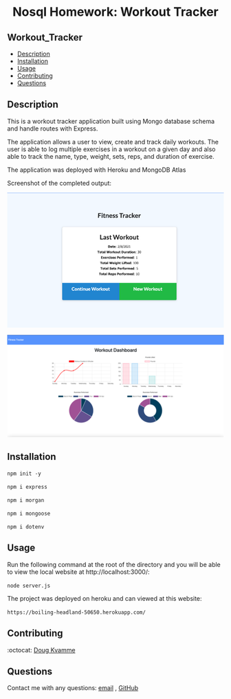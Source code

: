 <h1 align="center">Nosql Homework: Workout Tracker</h1>

## Workout_Tracker

- [Description](#description)
- [Installation](#installation)
- [Usage](#usage)
- [Contributing](#contributing)
- [Questions](#questions)

## Description

This is a workout tracker application built using Mongo database schema and handle routes with Express.

The application allows a user to view, create and track daily workouts. The user is able to log multiple exercises in a workout on a given day and also able to track the name, type, weight, sets, reps, and duration of exercise.

The application was deployed with Heroku and MongoDB Atlas

Screenshot of the completed output:

![Index Screenshot](./src/index.png)

![Dashboard Screenshot](./src/dashboard.png)

## Installation

`npm init -y`

`npm i express`

`npm i morgan`

`npm i mongoose`

`npm i dotenv`

## Usage

Run the following command at the root of the directory and you will be able to view the local website at http://localhost:3000/:

`node server.js`

The project was deployed on heroku and can viewed at this website:

`https://boiling-headland-50650.herokuapp.com/`

## Contributing

:octocat: [Doug Kvamme](https://github.com/kvadou)

## Questions

Contact me with any questions: [email](mailto:dougkvamme@gmail.com) , [GitHub](https://github.com/kvadou)<br />
